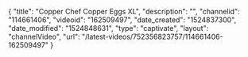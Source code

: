 {
    "title": "Copper Chef Copper Eggs XL",
    "description": "",
    "channelid": "114661406",
    "videoid": "162509497",
    "date_created": "1524837300",
    "date_modified": "1524848631",
    "type": "captivate",
    "layout": "channelVideo",
    "url": "\/latest-videos\/752356823757\/114661406-162509497"
}